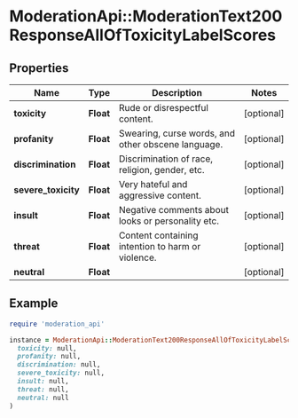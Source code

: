 # ModerationApi::ModerationText200ResponseAllOfToxicityLabelScores

## Properties

| Name | Type | Description | Notes |
| ---- | ---- | ----------- | ----- |
| **toxicity** | **Float** | Rude or disrespectful content. | [optional] |
| **profanity** | **Float** | Swearing, curse words, and other obscene language. | [optional] |
| **discrimination** | **Float** | Discrimination of race, religion, gender, etc. | [optional] |
| **severe_toxicity** | **Float** | Very hateful and aggressive content. | [optional] |
| **insult** | **Float** | Negative comments about looks or personality etc. | [optional] |
| **threat** | **Float** | Content containing intention to harm or violence. | [optional] |
| **neutral** | **Float** |  | [optional] |

## Example

```ruby
require 'moderation_api'

instance = ModerationApi::ModerationText200ResponseAllOfToxicityLabelScores.new(
  toxicity: null,
  profanity: null,
  discrimination: null,
  severe_toxicity: null,
  insult: null,
  threat: null,
  neutral: null
)
```

